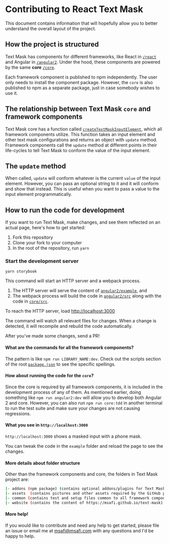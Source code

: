 # Contributing to React Text Mask

This document contains information that will hopefully allow you to better understand the overall
layout of the project.

## How the project is structured

Text Mask has components for different frameworks, like React in
[`/react`](https://github.com/text-mask/text-mask/tree/master/react)
and Angular in [`/angular2`](https://github.com/text-mask/text-mask/tree/master/angular2).
Under the hood, these components are powered by the same **core**
[`/core`](https://github.com/text-mask/text-mask/tree/master/core).

Each framework component is published to npm independently. The user only needs to install the
component package. However, the `core` is also published to npm as a separate package, just in case
somebody wishes to use it.

## The relationship between Text Mask `core` and framework components

Text Mask core has a function called
[`createTextMaskInputElement`](https://github.com/text-mask/text-mask/blob/master/core/src/createTextMaskInputElement.js),
which all framework components utilize.
This function takes an input element and other text mask configurations and returns an object with
`update` method. Framework components call the `update` method at different points in their life-cycles
to tell Text Mask to conform the value of the input element.

## The `update` method

When called, `update` will conform whatever is the current `value` of the input element. However, you
can pass an optional string to it and it will conform and show that instead.
This is useful when you want to pass a value to the input element programmatically.

## How to run the code for development

If you want to run Text Mask, make changes, and see them reflected on an actual page, here's
how to get started:

1. Fork this repository
1. Clone your fork to your computer
1. In the root of the repository, run `yarn`

### Start the development server

`yarn storybook`

This command will start an HTTP server and a webpack process.

1. The HTTP server will serve the content of
[`angular2/example`](https://github.com/text-mask/text-mask/tree/master/angular2/example), and
1. The webpack process will build the code in
[`angular2/src`](https://github.com/text-mask/text-mask/tree/master/angular2/src)
along with the code in
[`core/src`](https://github.com/text-mask/text-mask/tree/master/core/src).

To reach the HTTP server, load [http://localhost:3000](http://localhost:3000)

The command will watch all relevant files for changes.
When a change is detected, it will recompile and rebuild the code automatically.

After you've made some changes, send a PR!

#### What are the commands for all the framework components?

The pattern is like `npm run LIBRARY_NAME:dev`. Check out the scripts section of
the root [`package.json`](https://github.com/text-mask/text-mask/blob/master/package.json) to see the specific spellings.

#### How about running the code for the `core`?

Since the core is required by all framework components, it is included in the development
process of any of them. As mentioned earlier, doing something like
`npm run angular2:dev` will allow you to develop both Angular 2 and core. However, you can also run
`npm run core:tdd` in another terminal to run the test suite and make sure your changes are not
causing regressions.

#### What you see in `http://localhost:3000`

`http://localhost:3000` shows a masked input with a phone mask.

You can tweak the code in the `example` folder and reload the page to see the changes.

#### More details about folder structure

Other than the framework components and core, the folders in Text Mask project are:

```bash
|- addons (npm package) (contains optional addons/plugins for Text Mask)
|- assets  (contains pictures and other assets required by the GitHub project)
|- common (contains test and setup files common to all framework components)
|- website (contains the content of https://msafi.github.io/text-mask)
```

#### More help!

If you would like to contribute and need any help to get started, please file an issue or
email me at [msafi@msafi.com](mailto:msafi@msafi.com) with any questions and I'd be happy to help.

